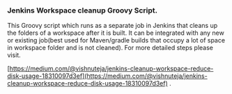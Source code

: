 ### Jenkins Workspace cleanup Groovy Script. 
This Groovy script which runs as a separate job in Jenkins that cleans up the folders of a workspace after it is built. It can be integrated with any new or existing job(best used for Maven/gradle builds that occupy a lot of space in workspace folder and is not cleaned). For more detailed steps please visit. 

[https://medium.com/@vishnuteja/jenkins-cleanup-workspace-reduce-disk-usage-18310097d3ef](https://medium.com/@vishnuteja/jenkins-cleanup-workspace-reduce-disk-usage-18310097d3ef) .
